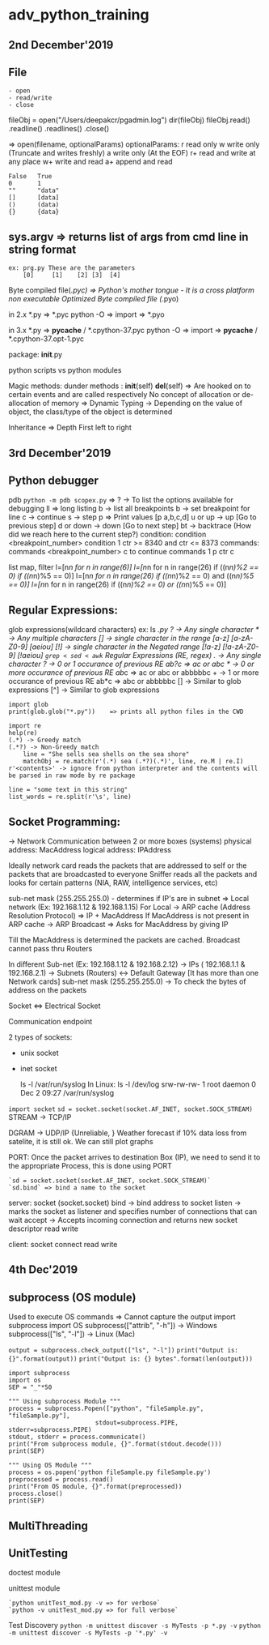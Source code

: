# adv_python_training

2nd December'2019
-----------------
File
----
	- open
	- read/write
	- close
fileObj = open("/Users/deepakcr/pgadmin.log")
dir(fileObj)
fileObj.read()
.readline()
.readlines()
.close()

=> open(filename, optionalParams)
optionalParams:
    r   read only
    w   write only (Truncate and writes freshly)
    a   write only (At the EOF)
    r+  read and write at any place
    w+  write and read
    a+  append and read

    False   True
    0       1
    ""      "data"
    []      [data]
    ()      (data)
    {}      {data}

sys.argv => returns list of args from cmd line in string format
--------

    ex: prg.py These are the parameters
        [0]     [1]    [2] [3]  [4]

Byte compiled file(*.pyc) => Python's mother tongue - It is a cross platform non executable 
Optimized Byte compiled file (*.pyo)    


in 2.x
    *.py => *.pyc
    python -O => import <module> => *.pyo

in 3.x
    *.py =>
    __pycache__ / *.cpython-37.pyc
    python -O => import <module> =>  __pycache__ / *.cpython-37.opt-1.pyc

package:
    __init__.py

python scripts vs python modules

Magic methods: dunder methods : __init__(self) __del__(self) => Are hooked on to certain events and are called respectively
    No concept of allocation or de-allocation of memory => Dynamic Typing -> Depending on the value of object, the class/type of the object is determined

Inheritance => Depth First left to right

3rd December'2019
-----------------
Python debugger
---------------
pdb
`python -m pdb scopex.py` => ? -> To list the options available for debugging
    ll => long listing
    b -> list all breakpoints
    b <line number> -> set breakpoint for line
    c -> continue
    s -> step
    p <variables>  => Print values [p a,b,c,d]
    u or up -> up [Go to previous step]
    d or down -> down [Go to next step]
    bt -> backtrace (How did we reach here to the current step?)
    condition:
    condition <breakpoint_number> <condition>
    condition 1 ctr >= 8340 and ctr <= 8373
    commands:
    commands <breakpoint_number>
        <Provide Commands>
        c to continue
    commands 1
        p ctr
        c

list
map, filter
    l=[n*n for n in range(6)]
    l=[n*n for n in range(26) if ((n*n)%2 == 0) if ((n*n)%5 == 0)]
    l=[n*n for n in range(26) if ((n*n)%2 == 0) and ((n*n)%5 == 0)]
    l=[n*n for n in range(26) if ((n*n)%2 == 0) or ((n*n)%5 == 0)]

Regular Expressions:
-------------------
glob expressions(wildcard characters)
    ex: ls *.py
    ?   -> Any single character
    *   -> Any multiple characters
    []  -> single character in the range    [a-z] [a-zA-Z0-9] [aeiou]
    [!] -> single character in the Negated range    [!a-z] [!a-zA-Z0-9] [!aeiou]
`grep < sed < awk`
Regular Expressions (RE, regex)
    .   -> Any single character
    ?   -> 0 or 1 occurance of previous RE  ab?c => ac or abc
    *   -> 0 or more occurance of previous RE  ab*c => ac or abc or abbbbbc
    +   -> 1 or more occurance of previous RE  ab*c => abc or abbbbbc
    []  -> Similar to glob expressions
    [^] -> Similar to glob expressions

    import glob
    print(glob.glob("*.py"))    => prints all python files in the CWD

    import re
    help(re)
    (.*) -> Greedy match
    (.*?) -> Non-Greedy match
        line = "She sells sea shells on the sea shore"
        matchObj = re.match(r'(.*) sea (.*?)(.*)', line, re.M | re.I)
    r'<contents>' -> ignore from python interpreter and the contents will be parsed in raw mode by re package

    line = "some text in this string"
    list_words = re.split(r'\s', line)

Socket Programming:
------------------
-> Network Communication between 2 or more boxes (systems)
    physical address: MacAddress
    logical address: IPAddress

Ideally network card reads the packets that are addressed to self or the packets that are broadcasted to everyone
Sniffer reads all the packets and looks for certain patterns (NIA, RAW, intelligence services, etc)

sub-net mask (255.255.255.0) - determines if IP's are in subnet => Local network (Ex: 192.168.1.12 & 192.168.1.15)
For Local -> ARP cache (Address Resolution Protocol) => IP + MacAddress
If MacAddress is not present in ARP cache -> ARP Broadcast => Asks for MacAddress by giving IP

Till the MacAddress is determined the packets are cached.
Broadcast cannot pass thru Routers

In different Sub-net 
    (Ex: 192.168.1.12 & 192.168.2.12)   -> IPs
    (    192.168.1.1 & 192.168.2.1) -> Subnets (Routers) <-> Default Gateway [It has more than one Network cards]
    sub-net mask (255.255.255.0)    -> To check the bytes of address on the packets

Socket <=> Electrical Socket

Communication endpoint

2 types of sockets:
- unix socket
- inet socket

    ls -l /var/run/syslog   In Linux: ls -l /dev/log
    srw-rw-rw-  1 root  daemon  0 Dec  2 09:27 /var/run/syslog

`import socket`
`sd = socket.socket(socket.AF_INET, socket.SOCK_STREAM)`
STREAM  ->  TCP/IP  

DGRAM   ->  UDP/IP  {Unreliable, }
Weather forecast if 10% data loss from satelite, it is still ok. We can still plot graphs

PORT: Once the packet arrives to destination Box (IP), we need to send it to the appropriate Process, this is done using PORT

    `sd = socket.socket(socket.AF_INET, socket.SOCK_STREAM)`
    `sd.bind` => bind a name to the socket

server:
socket (socket.socket)
    bind    -> bind address to socket
    listen  -> marks the socket as listener and specifies number of connections that can wait
    accept  -> Accepts incoming connection and returns new socket descriptor
    read
    write

client:
    socket
    connect
    read
    write

4th Dec'2019
------------
subprocess (OS module)
----------------------
Used to execute OS commands => Cannot capture the output
    import subprocess   import OS
    subprocess(["attrib", "-h"])    -> Windows
    subprocess(["ls", "-l"])        -> Linux (Mac)

`output = subprocess.check_output(["ls", "-l"])`
`print("Output is: {}".format(output))`
`print("Output is: {} bytes".format(len(output)))`

    import subprocess
    import os
    SEP = "_"*50

    """ Using subprocess Module """
    process = subprocess.Popen(["python", "fileSample.py", "fileSample.py"],
                            stdout=subprocess.PIPE, stderr=subprocess.PIPE)
    stdout, stderr = process.communicate()
    print("From subprocess module, {}".format(stdout.decode()))
    print(SEP)

    """ Using OS Module """
    process = os.popen('python fileSample.py fileSample.py')
    preprocessed = process.read()
    print("From OS module, {}".format(preprocessed))
    process.close()
    print(SEP)

MultiThreading
--------------
UnitTesting
-----------
doctest module

unittest module

    `python unitTest_mod.py -v => for verbose`
    `python -v unitTest_mod.py => for full verbose`
Test Discovery
`python -m unittest discover -s MyTests -p *.py -v`
`python -m unittest discover -s MyTests -p '*.py' -v`